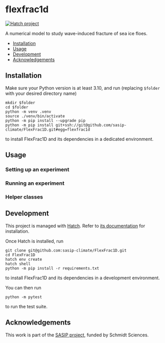 # flexfrac1d

[![Hatch project](https://img.shields.io/badge/%F0%9F%A5%9A-Hatch-4051b5.svg)](https://github.com/pypa/hatch)

A numerical model to study wave-induced fracture of sea ice floes.

- [Installation](#installation)
- [Usage](#usage)
- [Development](#development)
- [Acknowledgements](#acknowledgements)

## Installation

Make sure your Python version is at least 3.10,
and run (replacing `$folder` with your desired directory name)
```console
mkdir $folder
cd $folder
python -m venv .venv
source ./venv/bin/activate
python -m pip install --upgrade pip
python -m pip install git+ssh://git@github.com/sasip-climate/FlexFrac1D.git#egg=flexfrac1d
```
to install FlexFrac1D and its dependencies in a dedicated environment.


## Usage

### Setting up an experiment

### Running an experiment

### Helper classes


## Development

This project is managed with [Hatch](https://github.com/pypa/hatch).
Refer to [its documentation](https://hatch.pypa.io/latest/install) for installation.

Once Hatch is installed, run
```console
git clone git@github.com:sasip-climate/FlexFrac1D.git
cd FlexFrac1D
hatch env create
hatch shell
python -m pip install -r requirements.txt
```
to install FlexFrac1D and its dependencies in a development environment.

You can then run
```console
python -m pytest
```
to run the test suite.


## Acknowledgements

This work is part of the [SASIP project](https://sasip-climate.github.io/),
funded by Schmidt Sciences.

